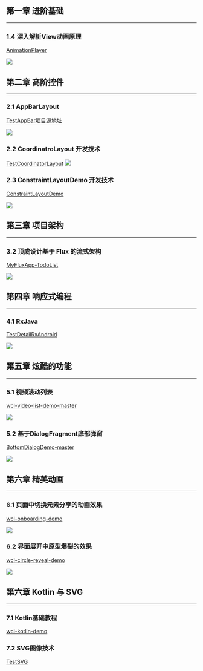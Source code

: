## 第一章 进阶基础
-----------------------------------------------------
### 1.4 深入解析View动画原理

[AnimationPlayer](https://github.com/SpikeKing/AnimationPlayer)

![](https://upload-images.jianshu.io/upload_images/3304008-cd852f2445c1a990.gif?imageMogr2/auto-orient/strip)


## 第二章 高阶控件
-----------------------------------------------------

### 2.1 AppBarLayout

[TestAppBar项目源地址](https://github.com/SpikeKing/TestAppBar)

![](https://upload-images.jianshu.io/upload_images/3304008-5e577644e2f5adb1.gif?imageMogr2/auto-orient/strip)

### 2.2 CoordinatroLayout 开发技术

[TestCoordinatorLayout](https://github.com/SpikeKing/TestCoordinatorLayout)
![](https://upload-images.jianshu.io/upload_images/3304008-a22c3b4e34e87699.gif?imageMogr2/auto-orient/strip)


### 2.3 ConstraintLayoutDemo 开发技术
[ConstraintLayoutDemo](https://github.com/SpikeKing/ConstraintLayoutDemo)

![](https://upload-images.jianshu.io/upload_images/3304008-99f678e1582b0953.gif?imageMogr2/auto-orient/strip)

## 第三章 项目架构
-----------------------------------------------------

### 3.2 顶成设计基于 Flux 的流式架构

[MyFluxApp-TodoList](https://github.com/SpikeKing/MyFluxApp-TodoList)

![](https://upload-images.jianshu.io/upload_images/3304008-6c2bc30d72fb9c7d.gif?imageMogr2/auto-orient/strip)

## 第四章 响应式编程
-----------------------------------------------------

### 4.1 RxJava

[TestDetailRxAndroid](https://github.com/SpikeKing/TestDetailRxAndroid)

![](https://upload-images.jianshu.io/upload_images/3304008-a86d6ea5a61ff598.gif?imageMogr2/auto-orient/strip)

## 第五章 炫酷的功能
-----------------------------------------------------

### 5.1 视频滚动列表

[wcl-video-list-demo-master](https://github.com/SpikeKing/wcl-video-list-demo)

![](https://upload-images.jianshu.io/upload_images/3304008-0cedc5946dfd9181.gif?imageMogr2/auto-orient/strip)

### 5.2 基于DialogFragment底部弹窗

[BottomDialogDemo-master](https://github.com/SpikeKing/BottomDialogDemo)

![](https://upload-images.jianshu.io/upload_images/3304008-fb58d8fb7ccaf248.gif?imageMogr2/auto-orient/strip)

## 第六章 精美动画
-----------------------------------------------------

### 6.1 页面中切换元素分享的动画效果

[wcl-onboarding-demo](https://github.com/SpikeKing/wcl-onboarding-demo)

![](https://upload-images.jianshu.io/upload_images/3304008-7cbf2dfa62d772b9.gif?imageMogr2/auto-orient/strip)

### 6.2 界面展开中原型爆裂的效果

[wcl-circle-reveal-demo](https://github.com/SpikeKing/wcl-circle-reveal-demo)

![](https://upload-images.jianshu.io/upload_images/3304008-4b0dfc42b8074e68.gif?imageMogr2/auto-orient/strip)


## 第六章 Kotlin 与 SVG
-----------------------------------------------------

### 7.1 Kotlin基础教程
[wcl-kotlin-demo](https://github.com/SpikeKing/wcl-kotlin-demo)

### 7.2 SVG图像技术
[TestSVG](https://github.com/SpikeKing/TestSVG)
